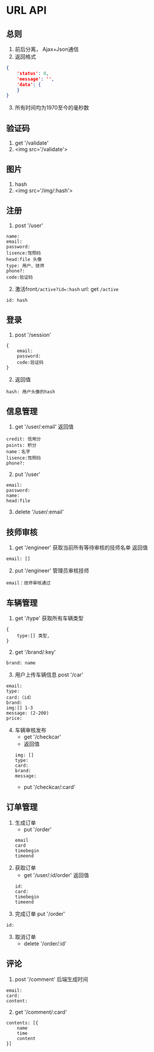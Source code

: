 # URL API
## 总则
1. 前后分离， Ajax+Json通信
2. 返回格式
```json
{
    'status': 0,
    'message': '',
    'data': {
    }
}
```
3. 所有时间均为1970至今的毫秒数

## 验证码
1. get '/validate'
2. \<img src='/validate'>

## 图片
1. hash 
2. \<img src='/img/:hash'>

## 注册
1. post '/user'
```
name:
email:
password:
lisence:驾照码
head:file 头像
type: 用户、技师
phone?:
code:验证码
```
2. 激活front`/active?id=:hash`
url: get `/active`
```
id: hash
```
## 登录
1. post '/session'
```
{
    email: 
    password:
    code:验证码
}
```
2. 返回值
```
hash: 用户头像的hash
```

## 信息管理
1. get '/user/:email'
返回值
```
credit: 信用分
points: 积分
name：名字
lisence:驾照码
phone?:
```
2. put '/user'
```
email:
password:
name:
head:file
```
3. delete '/user/:email'

## 技师审核
1. get '/engineer' 获取当前所有等待审核的技师名单
返回值
```
email: []
```
2. put '/engineer' 管理员审核技师
```
email：技师审核通过
```

## 车辆管理
1. get '/type' 获取所有车辆类型
```
{
    type:[] 类型,
}
```
2. get '/brand/:key' 
```
brand: name
```
3. 用户上传车辆信息
post '/car'
```
email:
type:
card:（id）
brand:
img:[] 1-3
message: (2-200)
price: 
```
4. 车辆审核发布
    - get '/checkcar'
    - 返回值
    ```
    img: []
    type: 
    card:
    brand:
    message:
    ```
    - put '/checkcar/:card' 

## 订单管理
1. 生成订单
    - put '/order'
    ```
    email
    card
    timebegin
    timeend
    ```
2. 获取订单
    - get '/user/:id/order'
    返回值
    ```
    id: 
    card:
    timebegin
    timeend
    ```
3. 完成订单
put '/order'
```
id:
```
3. 取消订单
    - delete '/order/:id'

## 评论
1. post '/comment' 后端生成时间
```
email:
card:
content:
```
2. get '/comment/:card'
```
contents: [{
    name
    time
    content
}]
```